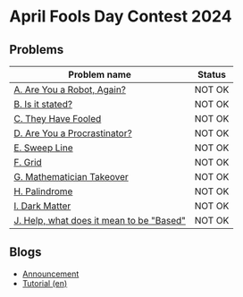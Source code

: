 # April Fools Day Contest 2024

## Problems

|Problem name|Status|
|------------|---------|
| [A. Are You a Robot, Again?](problems/A._Are_You_a_Robot,_Again_.md)|NOT OK|
| [B. Is it stated?](problems/B._Is_it_stated_.md)|NOT OK|
| [C. They Have Fooled](problems/C._They_Have_Fooled.md)|NOT OK|
| [D. Are You a Procrastinator?](problems/D._Are_You_a_Procrastinator_.md)|NOT OK|
| [E. Sweep Line](problems/E._Sweep_Line.md)|NOT OK|
| [F. Grid](problems/F._Grid.md)|NOT OK|
| [G. Mathematician Takeover](problems/G._Mathematician_Takeover.md)|NOT OK|
| [H. Palindrome](problems/H._Palindrome.md)|NOT OK|
| [I. Dark Matter](problems/I._Dark_Matter.md)|NOT OK|
| [J. Help, what does it mean to be "Based"](problems/J._Help,_what_does_it_mean_to_be_"Based".md)|NOT OK|
## Blogs

- [Announcement](blogs/Announcement.md)
- [Tutorial (en)](blogs/Tutorial_(en).md)
